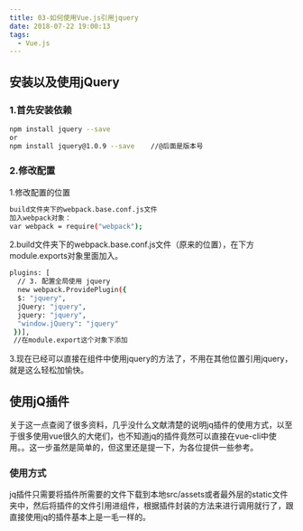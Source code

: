 ```yaml
---
title: 03-如何使用Vue.js引用jquery
date: 2018-07-22 19:00:13
tags:
  - Vue.js
---
```


## 安装以及使用jQuery

### 1.首先安装依赖
``` bash
npm install jquery --save
or
npm install jquery@1.0.9 --save    //@后面是版本号
```

### 2.修改配置
1.修改配置的位置
``` bash
build文件夹下的webpack.base.conf.js文件
加入webpack对象：
var webpack = require("webpack");
```

2.build文件夹下的webpack.base.conf.js文件（原来的位置），在下方module.exports对象里面加入。
``` bash
plugins: [
  // 3. 配置全局使用 jquery
  new webpack.ProvidePlugin({
  $: "jquery",
  jQuery: "jquery",
  jquery: "jquery",
  "window.jQuery": "jquery"
 })],
 //在module.export这个对象下添加
```
3.现在已经可以直接在组件中使用jquery的方法了，不用在其他位置引用jquery，就是这么轻松加愉快。

## 使用jQ插件
关于这一点查阅了很多资料，几乎没什么文献清楚的说明jq插件的使用方式，以至于很多使用vue很久的大佬们，也不知道jq的插件竟然可以直接在vue-cli中使用。。这一步虽然是简单的，但这里还是提一下，为各位提供一些参考。

### 使用方式
jq插件只需要将插件所需要的文件下载到本地src/assets或者最外层的static文件夹中，然后将插件的文件引用进组件，根据插件封装的方法来进行调用就行了，跟直接使用jq的插件基本上是一毛一样的。